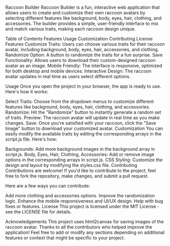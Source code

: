 Raccoon Builder
Raccoon Builder is a fun, interactive web application that allows users to create and customize their own raccoon avatars by selecting different features like background, body, eyes, hair, clothing, and accessories. The builder provides a simple, user-friendly interface to mix and match various traits, making each raccoon design unique.

Table of Contents
Features
Usage
Customization
Contributing
License
Features
Customize Traits: Users can choose various traits for their raccoon avatar, including background, body, eyes, hair, accessories, and clothing.
Randomize Option: A button to randomize the traits for a fun surprise.
Save Functionality: Allows users to download their custom-designed raccoon avatar as an image.
Mobile Friendly: The interface is responsive, optimized for both desktop and mobile devices.
Interactive Design: The raccoon avatar updates in real time as users select different options.

Usage
Once you open the project in your browser, the app is ready to use. Here's how it works:

Select Traits: Choose from the dropdown menus to customize different features like background, body, eyes, hair, clothing, and accessories.
Randomize: Hit the "Randomize" button to instantly generate a random set of traits.
Preview: The raccoon avatar will update in real time as you make changes.
Save: Once you're satisfied with your raccoon, click the "Save Image" button to download your customized avatar.
Customization
You can easily modify the available traits by editing the corresponding arrays in the script.js file. Here's how:

Backgrounds: Add more background images in the background array in script.js.
Body, Eyes, Hair, Clothing, Accessories: Add or remove image options in the corresponding arrays in script.js.
CSS Styling: Customize the design and layout by modifying the styles.css file.
Contributing
Contributions are welcome! If you'd like to contribute to the project, feel free to fork the repository, make changes, and submit a pull request.

Here are a few ways you can contribute:

Add more clothing and accessories options.
Improve the randomization logic.
Enhance the mobile responsiveness and UI/UX design.
Help with bug fixes or features.
License
This project is licensed under the MIT License - see the LICENSE file for details.

Acknowledgements
This project uses html2canvas for saving images of the raccoon avatar.
Thanks to all the contributors who helped improve the application!
Feel free to add or modify any sections depending on additional features or context that might be specific to your project.
